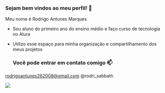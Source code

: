 ### Sejam bem vindos ao meu perfil! 🙂
Meu nome é Rodrigo Antunes Marques

- Sou aluno do primeiro ano do ensino médio e faço curso de tecnologia no Alura
- Utilizo esse espaço para minha organização e compartilhamento dos meus projetos

  ### Você pode entrar em contato comigo 📫
rodrigoantunes262008@gmail.com
@rodri_sabbath

![](https://media1.tenor.com/m/lhvoS7wDbA4AAAAC/pokemon-anipoke.gif)
